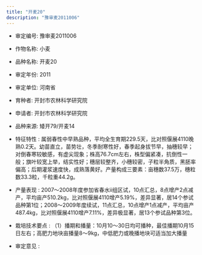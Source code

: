 ```yaml
---
title: "开麦20"
description: "豫审麦2011006"
---
```

* 审定编号:  豫审麦2011006

*  作物名称:  小麦

*  品种名称:  开麦20

*  审定年份:  2011

*  审定单位:  河南省

* 育种者:  开封市农林科学研究院

*  申请者:  开封市农林科学研究院

*  品种来源:  矮开79/开麦14

*  特征特性 : 
属弱春性中早熟品种，平均全生育期229.5天，比对照偃展4110晚熟0.2天。幼苗直立，苗势壮，冬季耐寒性好，春季起身拔节早，抽穗较早；对倒春寒较敏感，有虚尖现象；株高76.7cm左右，株型偏紧凑，抗倒性一般；旗叶较宽上举，结实性好；穗层较整齐，小穗较密，子粒半角质，黑胚率偏高；后期灌浆速度快，成熟落黄好。产量构成三要素：亩穗数37.5万，穗粒数33.3粒，千粒重44.2g。
 
*  产量表现 : 
2007～2008年度参加省春水ⅱ组区试，10点汇总，8点增产2点减产，平均亩产510.2kg，比对照偃展4110增产5.19%，差异显著，居14个参试品种第1位；2008～2009年度续试，11点汇总，10点增产1点减产，平均亩产487.4kg，比对照偃展4110增产7.11%，差异极显著，居13个参试品种第3位。

*  栽培技术要点 : 
（1）播期和播量：10月10～30日均可播种，最佳播期10月15日左右；高肥力地块亩播量8～9kg，中低肥力或晚播地块可适当加大播量

*  审定意见 : 

